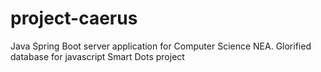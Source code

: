 # project-caerus
Java Spring Boot server application for Computer Science NEA. Glorified database for javascript Smart Dots project
